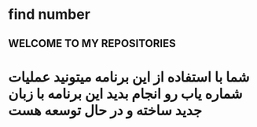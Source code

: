 # find number
## WELCOME TO MY  REPOSITORIES
# شما با استفاده از این برنامه میتونید عملیات شماره یاب رو انجام بدید این برنامه با زبان جدید ساخته و در حال توسعه هست 
